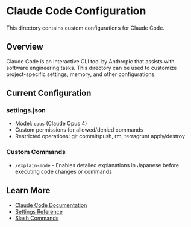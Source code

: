 # Claude Code Configuration

This directory contains custom configurations for Claude Code.

## Overview

Claude Code is an interactive CLI tool by Anthropic that assists with software engineering tasks. This directory can be used to customize project-specific settings, memory, and other configurations.

## Current Configuration

### settings.json
- Model: `opus` (Claude Opus 4)
- Custom permissions for allowed/denied commands
- Restricted operations: git commit/push, rm, terragrunt apply/destroy

### Custom Commands
- `/explain-mode` - Enables detailed explanations in Japanese before executing code changes or commands

## Learn More

- [Claude Code Documentation](https://docs.anthropic.com/en/docs/claude-code)
- [Settings Reference](https://docs.anthropic.com/en/docs/claude-code/settings)
- [Slash Commands](https://docs.anthropic.com/en/docs/claude-code/slash-commands)
